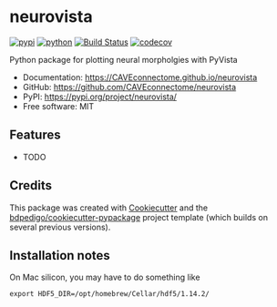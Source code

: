 # neurovista

[![pypi](https://img.shields.io/pypi/v/neurovista.svg)](https://pypi.org/project/neurovista/)
[![python](https://img.shields.io/pypi/pyversions/neurovista.svg)](https://pypi.org/project/neurovista/)
[![Build Status](https://github.com/CAVEconnectome/neurovista/actions/workflows/dev.yml/badge.svg)](https://github.com/CAVEconnectome/neurovista/actions/workflows/dev.yml)
[![codecov](https://codecov.io/gh/CAVEconnectome/neurovista/branch/main/graphs/badge.svg)](https://codecov.io/github/CAVEconnectome/neurovista)

Python package for plotting neural morpholgies with PyVista

- Documentation: <https://CAVEconnectome.github.io/neurovista>
- GitHub: <https://github.com/CAVEconnectome/neurovista>
- PyPI: <https://pypi.org/project/neurovista/>
- Free software: MIT

## Features

- TODO

## Credits

This package was created with [Cookiecutter](https://github.com/audreyr/cookiecutter) and the [bdpedigo/cookiecutter-pypackage](https://github.com/bdpedigo/cookiecutter-pypackage) project template (which builds on several previous versions).

## Installation notes

On Mac silicon, you may have to do something like

```
export HDF5_DIR=/opt/homebrew/Cellar/hdf5/1.14.2/
```
